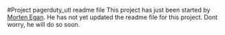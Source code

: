 #Project pagerduty_utl readme file
This project has just been started by [Morten Egan](https://github.com/morten-egan). He has not yet
updated the readme file for this project. Dont worry, he will do so soon.

